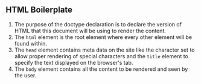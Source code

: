 ## HTML Boilerplate

1. The purpose of the doctype declaration is to declare the version of HTML that this document will be using to render the content.
2. The `html` element is the root element where every other element will be found within.
3. The `head` element contains meta data on the site like the character set to allow proper rendering of special characters and the `title` element to specify the text displayed on the browser's tab.
4. The `body` element contains all the content to be rendered and seen by the user.
